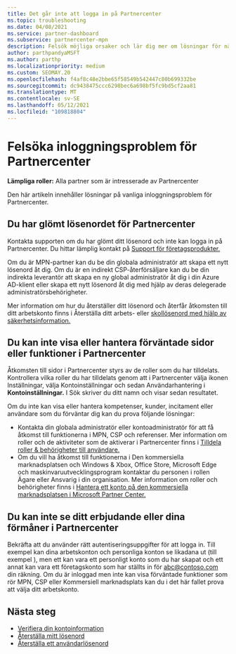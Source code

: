 ```yaml
---
title: Det går inte att logga in på Partnercenter
ms.topic: troubleshooting
ms.date: 04/08/2021
ms.service: partner-dashboard
ms.subservice: partnercenter-mpn
description: Felsök möjliga orsaker och lär dig mer om lösningar för när du inte kan logga in på Partnercenter – läs mer om att återställa lösenord, kontrollera roller och kontrollera autentiseringsuppgifter.
author: parthpandyaMSFT
ms.author: parthp
ms.localizationpriority: medium
ms.custom: SEOMAY.20
ms.openlocfilehash: f4af8c48e2bbe65f58549b542447c80b699332be
ms.sourcegitcommit: dc9438475ccc6298bec6a698bf5fc9bd5cf2aa81
ms.translationtype: MT
ms.contentlocale: sv-SE
ms.lasthandoff: 05/12/2021
ms.locfileid: "109818804"
---
```

# <a name="troubleshoot-sign-in-issues-for-partner-center"></a>Felsöka inloggningsproblem för Partnercenter

**Lämpliga roller:** Alla partner som är intresserade av Partnercenter

Den här artikeln innehåller lösningar på vanliga inloggningsproblem för Partnercenter.

## <a name="youve-forgotten-your-password-for-partner-center"></a>Du har glömt lösenordet för Partnercenter

Kontakta supporten om du har glömt ditt lösenord och inte kan logga in på Partnercenter. Du hittar lämplig kontakt på [Support för företagsprodukter.](/microsoft-365/admin/contact-support-for-business-products)

Om du är MPN-partner kan du be din globala administratör att skapa ett nytt lösenord åt dig. Om du är en indirekt CSP-återförsäljare kan du be din indirekta leverantör att skapa en ny global administratör åt dig i din Azure AD-klient eller skapa ett nytt lösenord åt dig med hjälp av deras delegerade administratörsbehörigheter.

Mer information om hur du återställer ditt lösenord och återfår åtkomsten till ditt arbetskonto finns i Återställa ditt arbets- eller [skollösenord med hjälp av säkerhetsinformation.](/azure/active-directory/user-help/active-directory-passwords-update-your-own-password#how-to-change-your-password)

## <a name="you-cant-view-or-manage-the-expected-pages-or-capabilities-in-partner-center"></a>Du kan inte visa eller hantera förväntade sidor eller funktioner i Partnercenter

Åtkomsten till sidor i Partnercenter styrs av de roller som du har tilldelats. Kontrollera vilka roller du har tilldelats genom att i Partnercenter välja ikonen Inställningar, välja Kontoinställningar och sedan Användarhantering i **Kontoinställningar.** I Sök skriver du ditt namn och visar sedan resultatet.

Om du inte kan visa eller hantera kompetenser, kunder, incitament eller användare som du förväntar dig kan du prova följande lösningar:

- Kontakta din globala administratör eller kontoadministratör för att få åtkomst till funktionerna i MPN, CSP och referenser. Mer information om roller och de aktiviteter som de aktiverar i Partnercenter finns i [Tilldela roller & behörigheter till användare.](permissions-overview.md)
- Om du vill ha åtkomst till funktionerna i Den kommersiella marknadsplatsen och Windows & Xbox, Office Store, Microsoft Edge och maskinvaruutvecklingsprogram kontaktar du personen i rollen Ägare eller Ansvarig i din organisation. Mer information om roller och behörigheter finns i [Hantera ett konto på den kommersiella marknadsplatsen i Microsoft Partner Center.](/azure/marketplace/partner-center-portal/manage-account#define-user-roles-and-permissions)

## <a name="you-cant-see-your-offer-or-benefits-in-partner-center"></a>Du kan inte se ditt erbjudande eller dina förmåner i Partnercenter

Bekräfta att du använder rätt autentiseringsuppgifter för att logga in. Till exempel kan dina arbetskonton och personliga konton se likadana ut (till exempel ), men ett kan vara ett personligt konto som du har skapat och ett annat kan vara ett företagskonto som har ställts in för abc@contoso.com din räkning. Om du är inloggad men inte kan visa förväntade funktioner som rör MPN, CSP eller Kommersiell marknadsplats kan du i det här fallet prova att välja ditt arbetskonto.

## <a name="next-steps"></a>Nästa steg

- [Verifiera din kontoinformation](verification-responses.md)
- [Återställa mitt lösenord](reset-my-pasword.md)
- [Återställa ett användarlösenord](reset-a-user-password.md)